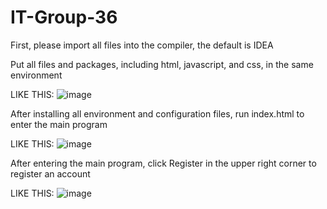 # IT-Group-36

First, please import all files into the compiler, the default is IDEA


Put all files and packages, including html, javascript, and css, in the same environment

LIKE THIS:
![image](https://github.com/perram2000/IT-Group-36/assets/113660499/d4c66116-d2fc-42bc-900d-5337876c1c99)



After installing all environment and configuration files, run index.html to enter the main program


LIKE THIS:
![image](https://github.com/perram2000/IT-Group-36/assets/113660499/f7377874-5a93-40cb-a7d2-159f5c2eb7b7)



After entering the main program, click Register in the upper right corner to register an account

LIKE THIS:
![image](https://github.com/perram2000/IT-Group-36/assets/113660499/d7610c40-895d-4f54-a8d0-f30eee9c5066)






